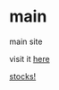 # main

main site

visit it [here](https://jviani5.github.io/main/)


[stocks!](https://stocks-383219.web.app/)
